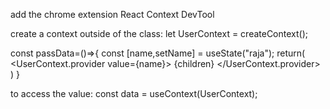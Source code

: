 add the chrome extension React Context DevTool

create a context outside of the class:
let UserContext = createContext();

const passData=()=>{
const [name,setName] = useState("raja");
return(
<UserContext.provider value={name}>
{children}
</UserContext.provider>
)
}

to access the value:
const data = useContext(UserContext);
